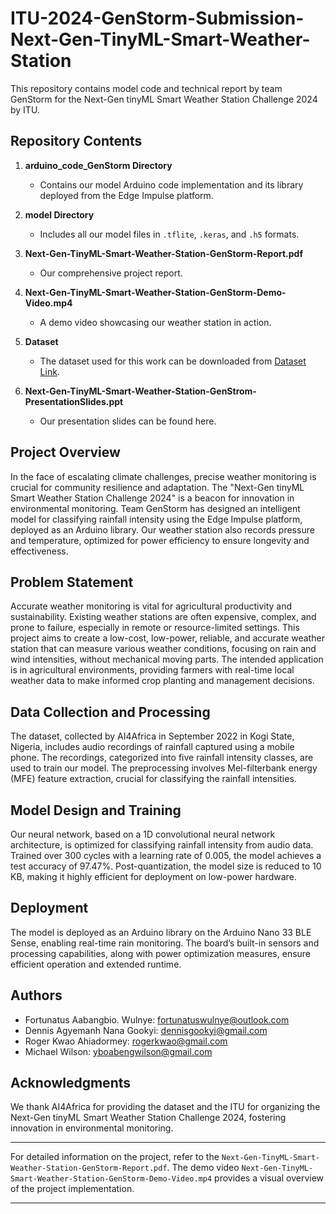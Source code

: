 # ITU-2024-GenStorm-Submission-Next-Gen-TinyML-Smart-Weather-Station

This repository contains model code and technical report by team GenStorm for the Next-Gen tinyML Smart Weather Station Challenge 2024 by ITU.

## Repository Contents

1. **arduino_code_GenStorm Directory**
    - Contains our model Arduino code implementation and its library deployed from the Edge Impulse platform.

2. **model Directory**
    - Includes all our model files in `.tflite`, `.keras`, and `.h5` formats.

3. **Next-Gen-TinyML-Smart-Weather-Station-GenStorm-Report.pdf**
    - Our comprehensive project report.

4. **Next-Gen-TinyML-Smart-Weather-Station-GenStorm-Demo-Video.mp4**
    - A demo video showcasing our weather station in action.

5. **Dataset**
    - The dataset used for this work can be downloaded from [Dataset Link](https://drive.google.com/drive/folders/1cb6_lLHbga0Q5yfVWKS1eW84Z06jm6tx).

6. **Next-Gen-TinyML-Smart-Weather-Station-GenStrom-PresentationSlides.ppt**
    - Our presentation slides can be found here.


## Project Overview

In the face of escalating climate challenges, precise weather monitoring is crucial for community resilience and adaptation. The "Next-Gen tinyML Smart Weather Station Challenge 2024" is a beacon for innovation in environmental monitoring. Team GenStorm has designed an intelligent model for classifying rainfall intensity using the Edge Impulse platform, deployed as an Arduino library. Our weather station also records pressure and temperature, optimized for power efficiency to ensure longevity and effectiveness.

## Problem Statement

Accurate weather monitoring is vital for agricultural productivity and sustainability. Existing weather stations are often expensive, complex, and prone to failure, especially in remote or resource-limited settings. This project aims to create a low-cost, low-power, reliable, and accurate weather station that can measure various weather conditions, focusing on rain and wind intensities, without mechanical moving parts. The intended application is in agricultural environments, providing farmers with real-time local weather data to make informed crop planting and management decisions.

## Data Collection and Processing

The dataset, collected by AI4Africa in September 2022 in Kogi State, Nigeria, includes audio recordings of rainfall captured using a mobile phone. The recordings, categorized into five rainfall intensity classes, are used to train our model. The preprocessing involves Mel-filterbank energy (MFE) feature extraction, crucial for classifying the rainfall intensities.

## Model Design and Training

Our neural network, based on a 1D convolutional neural network architecture, is optimized for classifying rainfall intensity from audio data. Trained over 300 cycles with a learning rate of 0.005, the model achieves a test accuracy of 97.47%. Post-quantization, the model size is reduced to 10 KB, making it highly efficient for deployment on low-power hardware.

## Deployment

The model is deployed as an Arduino library on the Arduino Nano 33 BLE Sense, enabling real-time rain monitoring. The board’s built-in sensors and processing capabilities, along with power optimization measures, ensure efficient operation and extended runtime.

## Authors

- Fortunatus Aabangbio. Wulnye: [fortunatuswulnye@outlook.com](mailto:fortunatuswulnye@outlook.com)
- Dennis Agyemanh Nana Gookyi: [dennisgookyi@gmail.com](mailto:dennisgookyi@gmail.com)
- Roger Kwao Ahiadormey: [rogerkwao@gmail.com](mailto:rogerkwao@gmail.com)
- Michael Wilson: [yboabengwilson@gmail.com](mailto:yboabengwilson@gmail.com)

## Acknowledgments

We thank AI4Africa for providing the dataset and the ITU for organizing the Next-Gen tinyML Smart Weather Station Challenge 2024, fostering innovation in environmental monitoring.

---

For detailed information on the project, refer to the `Next-Gen-TinyML-Smart-Weather-Station-GenStorm-Report.pdf`. The demo video `Next-Gen-TinyML-Smart-Weather-Station-GenStorm-Demo-Video.mp4` provides a visual overview of the project implementation.

---
